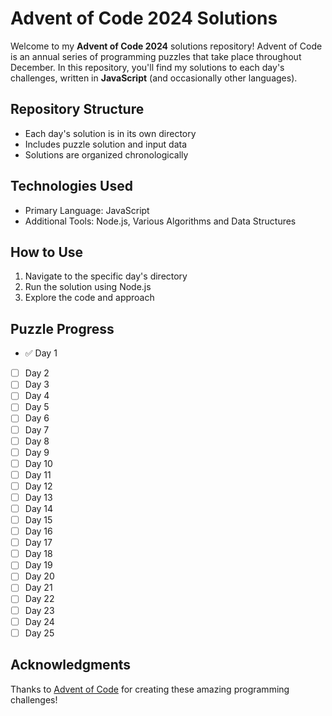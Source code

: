 # Advent of Code 2024 Solutions

Welcome to my **Advent of Code 2024** solutions repository! Advent of Code is an annual series of programming puzzles that take place throughout December. In this repository, you'll find my solutions to each day's challenges, written in **JavaScript** (and occasionally other languages).

## Repository Structure

- Each day's solution is in its own directory
- Includes puzzle solution and input data
- Solutions are organized chronologically

## Technologies Used

- Primary Language: JavaScript
- Additional Tools: Node.js, Various Algorithms and Data Structures

## How to Use

1. Navigate to the specific day's directory
2. Run the solution using Node.js
3. Explore the code and approach

## Puzzle Progress

- ✅ Day 1
- [ ] Day 2
- [ ] Day 3
- [ ] Day 4
- [ ] Day 5
- [ ] Day 6
- [ ] Day 7
- [ ] Day 8
- [ ] Day 9
- [ ] Day 10
- [ ] Day 11
- [ ] Day 12
- [ ] Day 13
- [ ] Day 14
- [ ] Day 15
- [ ] Day 16
- [ ] Day 17
- [ ] Day 18
- [ ] Day 19
- [ ] Day 20
- [ ] Day 21
- [ ] Day 22
- [ ] Day 23
- [ ] Day 24
- [ ] Day 25

## Acknowledgments

Thanks to [Advent of Code](https://adventofcode.com/) for creating these amazing programming challenges!


